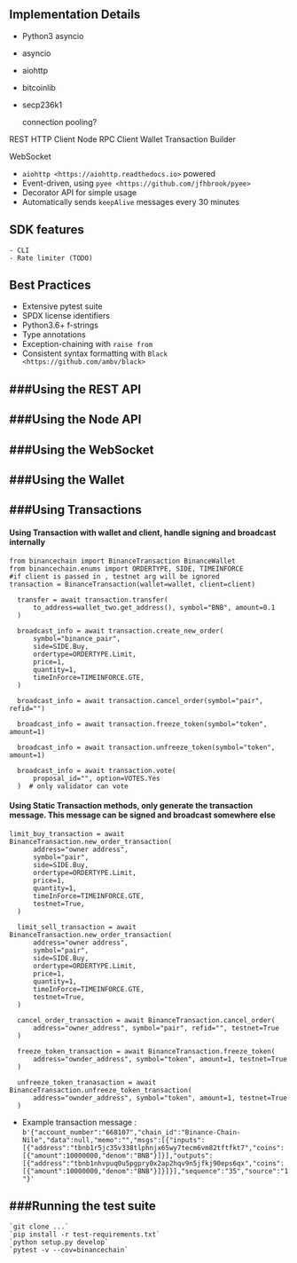 Implementation Details
----------------------

- Python3 asyncio
- asyncio
- aiohttp
- bitcoinlib
- secp236k1

    connection pooling?

REST HTTP Client
Node RPC Client
Wallet
Transaction Builder

WebSocket
  - `aiohttp <https://aiohttp.readthedocs.io>` powered
  - Event-driven, using `pyee <https://github.com/jfhbrook/pyee>`
  - Decorator API for simple usage
  - Automatically sends `keepAlive` messages every 30 minutes


SDK features
------------
    - CLI
    - Rate limiter (TODO)


Best Practices
--------------
- Extensive pytest suite
- SPDX license identifiers
- Python3.6+ f-strings
- Type annotations
- Exception-chaining with `raise from`
- Consistent syntax formatting with `Black <https://github.com/ambv/black>`




###Using the REST API
------------------

###Using the Node API
------------------

###Using the WebSocket
-------------------

###Using the Wallet
----------------


###Using Transactions
-------------------
#### Using Transaction with wallet and client, handle signing and broadcast internally
```
from binancechain import BinanceTransaction BinanceWallet
from binancechain.enums import ORDERTYPE, SIDE, TIMEINFORCE
#if client is passed in , testnet arg will be ignored
transaction = BinanceTransaction(wallet=wallet, client=client)

  transfer = await transaction.transfer(
      to_address=wallet_two.get_address(), symbol="BNB", amount=0.1
  )

  broadcast_info = await transaction.create_new_order(
      symbol="binance_pair",
      side=SIDE.Buy,
      ordertype=ORDERTYPE.Limit,
      price=1,
      quantity=1,
      timeInForce=TIMEINFORCE.GTE,
  )

  broadcast_info = await transaction.cancel_order(symbol="pair", refid="")

  broadcast_info = await transaction.freeze_token(symbol="token", amount=1)

  broadcast_info = await transaction.unfreeze_token(symbol="token", amount=1)

  broadcast_info = await transaction.vote(
      proposal_id="", option=VOTES.Yes
  )  # only validator can vote
```
#### Using Static Transaction methods, only generate the transaction message. This message can be signed and broadcast somewhere else

```
limit_buy_transaction = await BinanceTransaction.new_order_transaction(
      address="owner address",
      symbol="pair",
      side=SIDE.Buy,
      ordertype=ORDERTYPE.Limit,
      price=1,
      quantity=1,
      timeInForce=TIMEINFORCE.GTE,
      testnet=True,
  )

  limit_sell_transaction = await BinanceTransaction.new_order_transaction(
      address="owner address",
      symbol="pair",
      side=SIDE.Buy,
      ordertype=ORDERTYPE.Limit,
      price=1,
      quantity=1,
      timeInForce=TIMEINFORCE.GTE,
      testnet=True,
  )

  cancel_order_transaction = await BinanceTransaction.cancel_order(
      address="owner_address", symbol="pair", refid="", testnet=True
  )

  freeze_token_transaction = await BinanceTransaction.freeze_token(
      address="ownder_address", symbol="token", amount=1, testnet=True
  )

  unfreeze_token_tranasaction = await BinanceTransaction.unfreeze_token_transaction(
      address="ownder_address", symbol="token", amount=1, testnet=True
  )
```
- Example transaction message :
`b'{"account_number":"668107","chain_id":"Binance-Chain-Nile","data":null,"memo":"","msgs":[{"inputs":[{"address":"tbnb1r5jc35v338tlphnjx65wy7tecm6vm82tftfkt7","coins":[{"amount":10000000,"denom":"BNB"}]}],"outputs":[{"address":"tbnb1nhvpuq0u5pgpry0x2ap2hqv9n5jfkj90eps6qx","coins":[{"amount":10000000,"denom":"BNB"}]}]}],"sequence":"35","source":"1"}'`

###Running the test suite
----------------------

    `git clone ...`
    `pip install -r test-requirements.txt`
    `python setup.py develop`
    `pytest -v --cov=binancechain`
